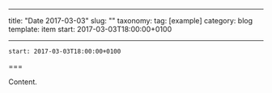 
---
title: "Date 2017-03-03"
slug: ""
taxonomy:
tag: [example]
category: blog
template: item
start: 2017-03-03T18:00:00+0100

---

``start: 2017-03-03T18:00:00+0100``

===

Content.
